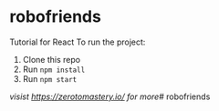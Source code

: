 # robofriends
Tutorial for React
To run the project:

1. Clone this repo
2. Run `npm install`
3. Run `npm start`

*visist https://zerotomastery.io/ for more*#   r o b o f r i e n d s  
 